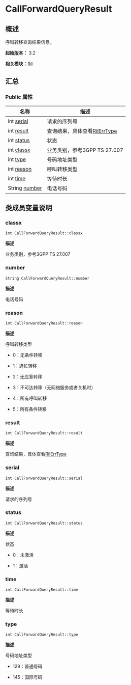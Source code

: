 # CallForwardQueryResult


## 概述

呼叫转移查询结果信息。

**起始版本：** 3.2

**相关模块：**[Ril](_ril_v11.md)


## 汇总


### Public 属性

| 名称 | 描述 | 
| -------- | -------- |
| int [serial](#serial) | 请求的序列号  | 
| int [result](#result) | 查询结果，具体查看[RilErrType](_ril_v11.md#rilerrtype) | 
| int [status](#status) | 状态 | 
| int [classx](#classx) | 业务类别，参考3GPP TS 27.007  | 
| int [type](#type) | 号码地址类型 | 
| int [reason](#reason) | 呼叫转移类型 | 
| int [time](#time) | 等待时长  | 
| String [number](#number) | 电话号码  | 


## 类成员变量说明


### classx

```
int CallForwardQueryResult::classx
```
**描述**

业务类别，参考3GPP TS 27.007


### number

```
String CallForwardQueryResult::number
```
**描述**

电话号码


### reason

```
int CallForwardQueryResult::reason
```
**描述**

呼叫转移类型

- 0：无条件转移

- 1：遇忙转移

- 2：无应答转移

- 3：不可达转移（无网络服务或者关机时）

- 4：所有呼叫转移

- 5：所有条件转移 


### result

```
int CallForwardQueryResult::result
```
**描述**

查询结果，具体查看[RilErrType](_ril_v11.md#rilerrtype)


### serial

```
int CallForwardQueryResult::serial
```
**描述**

请求的序列号


### status

```
int CallForwardQueryResult::status
```
**描述**

状态

- 0：未激活

- 1：激活 


### time

```
int CallForwardQueryResult::time
```
**描述**

等待时长


### type

```
int CallForwardQueryResult::type
```
**描述**

号码地址类型

- 129：普通号码

- 145：国际号码 
